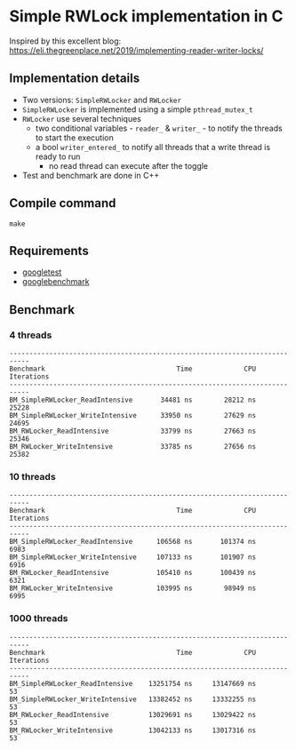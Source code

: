 # Simple RWLock implementation in C

Inspired by this excellent blog: https://eli.thegreenplace.net/2019/implementing-reader-writer-locks/

## Implementation details

- Two versions: `SimpleRWLocker` and `RWLocker`
- `SimpleRWLocker` is implemented using a simple `pthread_mutex_t`
- `RWLocker` use several techniques
  - two conditional variables - `reader_` & `writer_` - to notify the threads to start the execution
  - a bool `writer_entered_` to notify all threads that a write thread is ready to run
    - no read thread can execute after the toggle
- Test and benchmark are done in C++

## Compile command

```shell
make
```

## Requirements

- [googletest](https://github.com/google/googletest)
- [googlebenchmark](https://github.com/google/benchmark)

## Benchmark

### 4 threads

```shell
---------------------------------------------------------------------------
Benchmark                                 Time             CPU   Iterations
---------------------------------------------------------------------------
BM_SimpleRWLocker_ReadIntensive       34481 ns        28212 ns        25228
BM_SimpleRWLocker_WriteIntensive      33950 ns        27629 ns        24695
BM_RWLocker_ReadIntensive             33799 ns        27663 ns        25346
BM_RWLocker_WriteIntensive            33785 ns        27656 ns        25382
```

### 10 threads

```shell
---------------------------------------------------------------------------
Benchmark                                 Time             CPU   Iterations
---------------------------------------------------------------------------
BM_SimpleRWLocker_ReadIntensive      106568 ns       101374 ns         6983
BM_SimpleRWLocker_WriteIntensive     107133 ns       101907 ns         6916
BM_RWLocker_ReadIntensive            105410 ns       100439 ns         6321
BM_RWLocker_WriteIntensive           103995 ns        98949 ns         6995
```

### 1000 threads

```shell
---------------------------------------------------------------------------
Benchmark                                 Time             CPU   Iterations
---------------------------------------------------------------------------
BM_SimpleRWLocker_ReadIntensive    13251754 ns     13147669 ns           53
BM_SimpleRWLocker_WriteIntensive   13382452 ns     13332255 ns           53
BM_RWLocker_ReadIntensive          13029691 ns     13029422 ns           53
BM_RWLocker_WriteIntensive         13042133 ns     13017316 ns           53
```